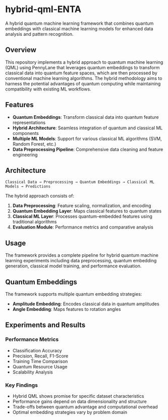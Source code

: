 # hybrid-qml-ENTA

A hybrid quantum machine learning framework that combines quantum embeddings with classical machine learning models for enhanced data analysis and pattern recognition.

## Overview

This repository implements a hybrid approach to quantum machine learning (QML) using PennyLane that leverages quantum embeddings to transform classical data into quantum feature spaces, which are then processed by conventional machine learning algorithms. The hybrid methodology aims to harness the potential advantages of quantum computing while maintaining compatibility with existing ML workflows.

## Features

- **Quantum Embeddings**: Transform classical data into quantum feature representations
- **Hybrid Architecture**: Seamless integration of quantum and classical ML components
- **Multiple ML Models**: Support for various classical ML algorithms (SVM, Random Forest, etc.)
- **Data Preprocessing Pipeline**: Comprehensive data cleaning and feature engineering

## Architecture

```
Classical Data → Preprocessing → Quantum Embeddings → Classical ML Models → Predictions
```

The hybrid approach consists of:
1. **Data Preprocessing**: Feature scaling, normalization, and encoding
2. **Quantum Embedding Layer**: Maps classical features to quantum states
3. **Classical ML Layer**: Processes quantum-embedded features using traditional algorithms
4. **Evaluation Module**: Performance metrics and comparative analysis

## Usage

The framework provides a complete pipeline for hybrid quantum machine learning experiments including data preprocessing, quantum embedding generation, classical model training, and performance evaluation.

## Quantum Embeddings

The framework supports multiple quantum embedding strategies:

- **Amplitude Embedding**: Encodes classical data in quantum amplitudes
- **Angle Embedding**: Maps features to rotation angles

## Experiments and Results

### Performance Metrics

- Classification Accuracy
- Precision, Recall, F1-Score
- Training Time Comparison
- Quantum Resource Usage
- Scalability Analysis

### Key Findings

- Hybrid QML shows promise for specific dataset characteristics
- Performance gains depend on data dimensionality and structure
- Trade-offs between quantum advantage and computational overhead
- Optimal embedding strategies vary by problem domain



